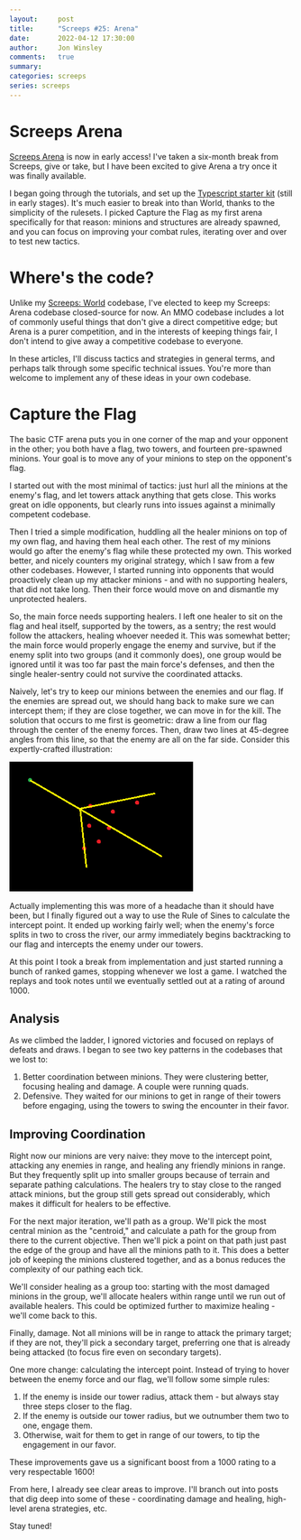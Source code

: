 ```yaml
---
layout:     post
title:      "Screeps #25: Arena"
date:       2022-04-12 17:30:00
author:     Jon Winsley
comments:   true
summary:    
categories: screeps
series: screeps
---
```


# Screeps Arena

[Screeps Arena](https://store.steampowered.com/app/1137320/Screeps_Arena/) is now in early access! I've taken a six-month break from Screeps, give or take, but I have been excited to give Arena a try once it was finally available.

I began going through the tutorials, and set up the [Typescript starter kit](https://github.com/screepers/screeps-arena-typescript-starter/) (still in early stages). It's much easier to break into than World, thanks to the simplicity of the rulesets. I picked Capture the Flag as my first arena specifically for that reason: minions and structures are already spawned, and you can focus on improving your combat rules, iterating over and over to test new tactics.

# Where's the code?

Unlike my [Screeps: World](https://github.com/glitchassassin/screeps) codebase, I've elected to keep my Screeps: Arena codebase closed-source for now. An MMO codebase includes a lot of commonly useful things that don't give a direct competitive edge; but Arena is a purer competition, and in the interests of keeping things fair, I don't intend to give away a competitive codebase to everyone.

In these articles, I'll discuss tactics and strategies in general terms, and perhaps talk through some specific technical issues. You're more than welcome to implement any of these ideas in your own codebase.

# Capture the Flag

The basic CTF arena puts you in one corner of the map and your opponent in the other; you both have a flag, two towers, and fourteen pre-spawned minions. Your goal is to move any of your minions to step on the opponent's flag.

I started out with the most minimal of tactics: just hurl all the minions at the enemy's flag, and let towers attack anything that gets close. This works great on idle opponents, but clearly runs into issues against a minimally competent codebase.

Then I tried a simple modification, huddling all the healer minions on top of my own flag, and having them heal each other. The rest of my minions would go after the enemy's flag while these protected my own. This worked better, and nicely counters my original strategy, which I saw from a few other codebases. However, I started running into opponents that would proactively clean up my attacker minions - and with no supporting healers, that did not take long. Then their force would move on and dismantle my unprotected healers.

So, the main force needs supporting healers. I left one healer to sit on the flag and heal itself, supported by the towers, as a sentry; the rest would follow the attackers, healing whoever needed it. This was somewhat better; the main force would properly engage the enemy and survive, but if the enemy split into two groups (and it commonly does), one group would be ignored until it was too far past the main force's defenses, and then the single healer-sentry could not survive the coordinated attacks.

Naively, let's try to keep our minions between the enemies and our flag. If the enemies are spread out, we should hang back to make sure we can intercept them; if they are close together, we can move in for the kill. The solution that occurs to me first is geometric: draw a line from our flag through the center of the enemy forces. Then, draw two lines at 45-degree angles from this line, so that the enemy are all on the far side. Consider this expertly-crafted illustration:

![Intercepting the enemy](/assets/screeps-arena-angles.png)

Actually implementing this was more of a headache than it should have been, but I finally figured out a way to use the Rule of Sines to calculate the intercept point. It ended up working fairly well; when the enemy's force splits in two to cross the river, our army immediately begins backtracking to our flag and intercepts the enemy under our towers.

At this point I took a break from implementation and just started running a bunch of ranked games, stopping whenever we lost a game. I watched the replays and took notes until we eventually settled out at a rating of around 1000.

## Analysis

As we climbed the ladder, I ignored victories and focused on replays of defeats and draws. I began to see two key patterns in the codebases that we lost to:

1. Better coordination between minions. They were clustering better, focusing healing and damage. A couple were running quads.
2. Defensive. They waited for our minions to get in range of their towers before engaging, using the towers to swing the encounter in their favor.

## Improving Coordination

Right now our minions are very naive: they move to the intercept point, attacking any enemies in range, and healing any friendly minions in range. But they frequently split up into smaller groups because of terrain and separate pathing calculations. The healers try to stay close to the ranged attack minions, but the group still gets spread out considerably, which makes it difficult for healers to be effective.

For the next major iteration, we'll path as a group. We'll pick the most central minion as the "centroid," and calculate a path for the group from there to the current objective. Then we'll pick a point on that path just past the edge of the group and have all the minions path to it. This does a better job of keeping the minions clustered together, and as a bonus reduces the complexity of our pathing each tick.

We'll consider healing as a group too: starting with the most damaged minions in the group, we'll allocate healers within range until we run out of available healers. This could be optimized further to maximize healing - we'll come back to this.

Finally, damage. Not all minions will be in range to attack the primary target; if they are not, they'll pick a secondary target, preferring one that is already being attacked (to focus fire even on secondary targets).

One more change: calculating the intercept point. Instead of trying to hover between the enemy force and our flag, we'll follow some simple rules:

1. If the enemy is inside our tower radius, attack them - but always stay three steps closer to the flag.
2. If the enemy is outside our tower radius, but we outnumber them two to one, engage them.
3. Otherwise, wait for them to get in range of our towers, to tip the engagement in our favor.

These improvements gave us a significant boost from a 1000 rating to a very respectable 1600!

From here, I already see clear areas to improve. I'll branch out into posts that dig deep into some of these - coordinating damage and healing, high-level arena strategies, etc.

Stay tuned!